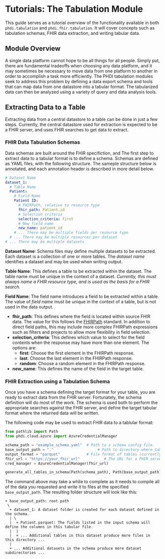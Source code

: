 # Tutorials: The Tabulation Module

This guide serves as a tutorial overview of the functionality available in both `phdi.tabulation` and `phdi.fhir.tabulation`. It will cover concepts such as tabulation schemas, FHIR data extraction, and writing tabular data.

## Module Overview
A single data platform cannot hope to be all things for all people. Simply put, there are fundamental tradeoffs when choosing any data platform, and it may sometimes be necessary to move data from one platform to another in order to accomplish a task more efficiently. The PHDI tabulation modules seek to address this problem by defining a data export schema and tools that can map data from one datastore into a tabular format. The tabularized data can then be analyzed using a variety of query and data analysis tools.

## Extracting Data to a Table
Extracting data from a central datastore to a table can be done in just a few steps. Currently, the central datastore used for extraction is expected to be a FHIR server, and uses FHIR searches to get data to extract. 

### FHIR Data Tabulation Schemas
Data schemas are built around the FHIR specifiction, and The first step to extract data to a tabular format is to define a schema. Schemas are defined as YAML files, with the following structure. The sameple structure below is annotated, and each annotation header is described in more detail below.

```yaml
# Dataset Name
dataset_1:
  # Table Name
  Patient:
    # Field Name
    Patient ID:
      # FHIRPath, relative to resource type
      fhir_path: Patient.id
      # Selection criteria
      selection_criteria: first
      # New field name
      new_name: patient_id
    # ... There may be multiple fields per resource type
  # ... There may be multiple resources per dataset
# ... There may be multiple datasets

```

**Dataset Name**: Schema files may define multiple datasets to be extracted. Each dataset is a collection of one or more tables. The *dataset name* identifies a dataset and may be used when writing output.

**Table Name**: This defines a table to be extracted within the dataset. The table name must be unique in the context of a dataset. *Currently, this must always name a FHIR resource type, and is used as the basis for a FHIR search.*

**Field Name**: The field name introduces a field to be extracted within a table. The value of *field name* must be unique in the context of a table, but is not used in the data output.

* **fhir_path**: This defines where the field is located within source FHIR data.  The value for this follows the [FHIRPath](http://hl7.org/fhir/fhirpath.html) standard. In addition to direct field paths, this may include more complex FHIRPath expressions such as filters and projects to allow more flexibility in field selection.
* **selection_criteria**: This defines which value to select for the field contents when the response may have more than one element.  The options are:
  * **first**: Choose the first element in the FHIRPath response.
  * **last**: Choose the last element in the FHIRPath response.
  * **random**: Choose a random element in the FHIRPath response.
* **new_name**: This defines the name of the field in the target table.

### FHIR Extraction using a Tabulation Schema
Once you have a schema defining the target format for your table, you are ready to extract data from the FHIR server. Fortunately, the schema definition will do most of the work. The schema is used both to perform the appropriate searches against the FHIR server, and define the target tabular format where the returned data will be written.

The following code may be used to extract FHIR data to a tablular format:

```python
from pathlib import Path
from phdi.cloud.azure import AzureCredentialManager

schema_path = "example_schema.yaml"  # Path to a schema config file.
base_output_path = "."                    # Path to directory where tables will be written
output_format = "parquet"            # File format of tables (currently supports parquet or csv)
fhir_url = "https://your_fhir_url"           # The URL for a FHIR server
cred_manager = AzureCredentialManager(fhir_url)

generate_all_tables_in_schema(Path(schema_path), Path(base_output_path),output_format, fhir_url, cred_manager)
```

The command above may take a while to complete as it needs to compile all of the data you requested and write it to files at the specified `base_output_path`.  The resulting folder structure will look like this:

```
+ base_output_path: root path
 \
  + dataset_1: A dataset folder is created for each dataset defined in the schema. 
  | \
  |  + Patient.parquet: The fields listed in the input schema will define the columns in this tabular file.
  |  | 
  |  + ... Additional tables in this dataset produce more files in this directory ...
  |
  + ... Additional datasets in the schema produce more dataset subdirectories ...

```


